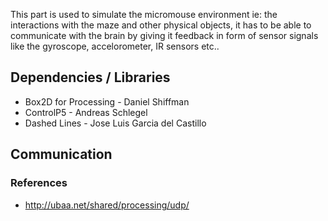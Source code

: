 This part is used to simulate the micromouse environment ie: the interactions
with the maze and other physical objects, it has to be able to communicate with
the brain by giving it feedback in form of sensor signals like the gyroscope,
accelorometer, IR sensors etc..

## Dependencies / Libraries

* Box2D for Processing - Daniel Shiffman
* ControlP5 - Andreas Schlegel
* Dashed Lines - Jose Luis Garcia del Castillo

## Communication

### References

* http://ubaa.net/shared/processing/udp/